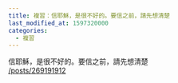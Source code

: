 ```yaml
---
title: 複習：信耶穌，是很不好的。要信之前，請先想清楚
last_modified_at: 1597320000
categories:
  - 複習
---
```


<p>信耶穌，是很不好的。要信之前，請先想清楚<br>
<a href="/posts/269191912" target="_blank">/posts/269191912</a></p>

<p>&nbsp;</p>

